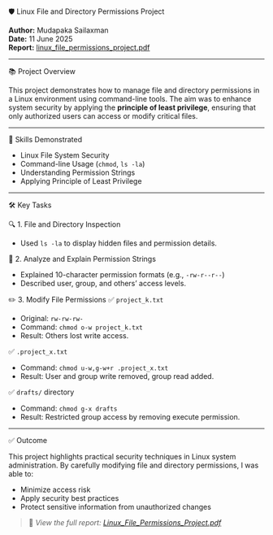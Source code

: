  🛡️ Linux File and Directory Permissions Project

**Author:** Mudapaka Sailaxman  
**Date:** 11 June 2025  
**Report:** [linux_file_permissions_project.pdf](./linux_file_permissions_project.pdf)

---

 📚 Project Overview

This project demonstrates how to manage file and directory permissions in a Linux environment using command-line tools. The aim was to enhance system security by applying the **principle of least privilege**, ensuring that only authorized users can access or modify critical files.

---

 🔧 Skills Demonstrated

- Linux File System Security
- Command-line Usage (`chmod`, `ls -la`)
- Understanding Permission Strings
- Applying Principle of Least Privilege

---

 🛠️ Key Tasks

 🔍 1. File and Directory Inspection
- Used `ls -la` to display hidden files and permission details.

 🔐 2. Analyze and Explain Permission Strings
- Explained 10-character permission formats (e.g., `-rw-r--r--`)
- Described user, group, and others’ access levels.

 ✏️ 3. Modify File Permissions
 ✅ `project_k.txt`
- Original: `rw-rw-rw-`
- Command: `chmod o-w project_k.txt`
- Result: Others lost write access.

 ✅ `.project_x.txt`
- Command: `chmod u-w,g-w+r .project_x.txt`
- Result: User and group write removed, group read added.

 ✅ `drafts/` directory
- Command: `chmod g-x drafts`
- Result: Restricted group access by removing execute permission.

---

 ✅ Outcome

This project highlights practical security techniques in Linux system administration. By carefully modifying file and directory permissions, I was able to:
- Minimize access risk
- Apply security best practices
- Protect sensitive information from unauthorized changes

> 📎 _View the full report: [Linux_File_Permissions_Project.pdf](./Linux_File_Permissions_Project.pdf)_
